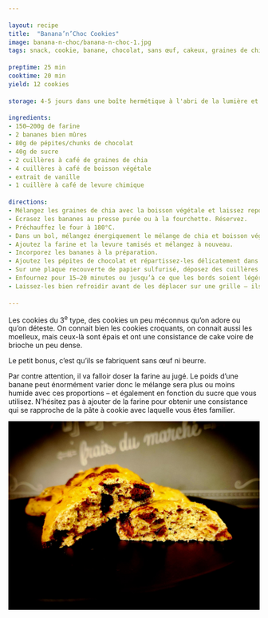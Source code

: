 ```yaml
---

layout: recipe
title:  "Banana’n’Choc Cookies"
image: banana-n-choc/banana-n-choc-1.jpg
tags: snack, cookie, banane, chocolat, sans œuf, cakeux, graines de chia, boisson végétale, vegan

preptime: 25 min
cooktime: 20 min
yield: 12 cookies

storage: 4-5 jours dans une boîte hermétique à l'abri de la lumière et la chaleur. 2–3 mois au congélateur.

ingredients:
- 150–200g de farine
- 2 bananes bien mûres
- 80g de pépites/chunks de chocolat
- 40g de sucre
- 2 cuillères à café de graines de chia
- 4 cuillères à café de boisson végétale
- extrait de vanille
- 1 cuillère à café de levure chimique

directions:
- Mélangez les graines de chia avec la boisson végétale et laissez reposer 15 minutes. Au bout de ce temps, vous devriez obtenir une consistance de pudding qui permettra de remplacer l‘œuf dans la recette.
- Écrasez les bananes au presse purée ou à la fourchette. Réservez.
- Préchauffez le four à 180°C.
- Dans un bol, mélangez énergiquement le mélange de chia et boisson végétale avec le sucre. 
- Ajoutez la farine et la levure tamisés et mélangez à nouveau.
- Incorporez les bananes à la préparation.
- Ajoutez les pépites de chocolat et répartissez-les délicatement dans la pâte à cookies.
- Sur une plaque recouverte de papier sulfurisé, déposez des cuillères de la préparation. Les cookies gonflent mais ne s'étalent pas énormément à la cuisson donc leur forme est quasi finale quand on les met sur la plaque, n’hésitez pas à les rendre plus esthétiques à ce moment-là.
- Enfournez pour 15–20 minutes ou jusqu’à ce que les bords soient légérement dorés.
- Laissez-les bien refroidir avant de les déplacer sur une grille – ils ont tendance à coller au papier cuisson quand ils sortent tout juste du four. 

---
```


Les cookies du 3<sup>e</sup> type, des cookies un peu méconnus qu’on adore ou qu’on déteste. On connait bien les cookies croquants, on connait aussi les moelleux, mais ceux-là sont épais et ont une consistance de cake voire de brioche un peu dense.

Le petit bonus, c’est qu’ils se fabriquent sans œuf ni beurre.

Par contre attention, il va falloir doser la farine au jugé. Le poids d’une banane peut énormément varier donc le mélange sera plus ou moins humide avec ces proportions – et également en fonction du sucre que vous utilisez. N’hésitez pas à ajouter de la farine pour obtenir une consistance qui se rapproche de la pâte à cookie avec laquelle vous êtes familier. 

![Ici on est plus sur du cake que du cookie, il y a de quoi être décontenancé si on ne s’y attend pas.](../images/banana-n-choc/banana-n-choc-2.jpg)